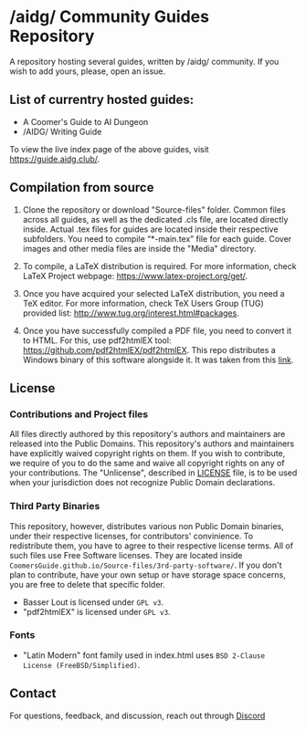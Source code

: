 # /aidg/ Community Guides Repository

A repository hosting several guides, written by /aidg/ community.
If you wish to add yours, please, open an issue.

## List of currentry hosted guides:
* A Coomer's Guide to AI Dungeon
* /AIDG/ Writing Guide

To view the live index page of the above guides, visit https://guide.aidg.club/.

## Compilation from source

1. Clone the repository or download "Source-files" folder.
Common files across all guides, as well as the dedicated .cls file, are located directly inside.
Actual .tex files for guides are located inside their respective subfolders.
You need to compile “*-main.tex” file for each guide.
Cover images and other media files are inside the "Media" directory.

2. To compile, a LaTeX distribution is required. For more information, check LaTeX Project webpage:
https://www.latex-project.org/get/.

3. Once you have acquired your selected LaTeX distribution, you need a TeX editor. For more information, check TeX Users Group (TUG) provided list:
http://www.tug.org/interest.html#packages.

4. Once you have successfully compiled a PDF file, you need to convert it to HTML. For this, use pdf2htmlEX tool:
https://github.com/pdf2htmlEX/pdf2htmlEX.
This repo distributes a Windows binary of this software alongside it.
It was taken from this [link](https://soft.rubypdf.com/software/pdf2htmlex-windows-version).

## License

### Contributions and Project files

All files directly authored by this repository's authors and maintainers are released into the Public Domains. This repository's authors and maintainers have explicitly waived copyright rights on them. If you wish to contribute, we require of you to do the same and waive all copyright rights on any of your contributions.
The "Unlicense", described in [LICENSE](https://github.com/CoomersGuide/CoomersGuide.github.io/blob/main/LICENSE) file, is to be used when your jurisdiction does not recognize Public Domain declarations.

### Third Party Binaries

This repository, however, distributes various non Public Domain binaries, under their respective licenses, for contributors' convinience. To redistribute them, you have to agree to their respective license terms. All of such files use Free Software licenses. They are located inside `CoomersGuide.github.io/Source-files/3rd-party-software/`. If you don't plan to contribute, have your own setup or have storage space concerns, you are free to delete that specific folder.
* Basser Lout is licensed under `GPL v3`.
* "pdf2htmlEX" is licensed under `GPL v3`.

### Fonts

* "Latin Modern" font family used in index.html uses `BSD 2-Clause License (FreeBSD/Simplified)`.

## Contact

For questions, feedback, and discussion, reach out through [Discord](https://discordapp.com/users/773014944718389248)
